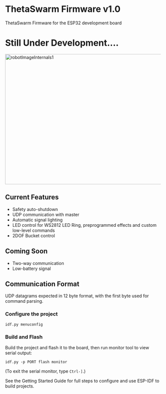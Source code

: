 # ThetaSwarm Firmware v1.0

ThetaSwarm Firmware for the ESP32 development board


# Still Under Development....

<img src="https://github.com/MuamerBuco/ThetaSwarmFW/blob/master/images/IMG_6138_00Cut.png" alt="robotImageInternals1" width="800" height="420" align="center">


## Current Features

- Safety auto-shutdown
- UDP communication with master
- Automatic signal lighting
- LED control for WS2812 LED Ring, preprogrammed effects and custom low-level commands
- 2DOF Bucket control

## Coming Soon

- Two-way communication
- Low-battery signal

## Communication Format

UDP datagrams expected in 12 byte format, with the first byte used for command parsing.  

### Configure the project

```
idf.py menuconfig
```

### Build and Flash

Build the project and flash it to the board, then run monitor tool to view serial output:

```
idf.py -p PORT flash monitor
```

(To exit the serial monitor, type ``Ctrl-]``.)

See the Getting Started Guide for full steps to configure and use ESP-IDF to build projects.

